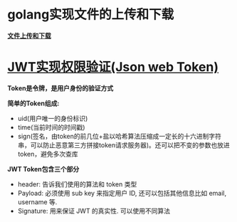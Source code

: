 # golang实现文件的上传和下载

**[文件上传和下载](resources/文件上传和下载.go)**

# [JWT实现权限验证(Json web Token)](https://www.cnblogs.com/kaixinyufeng/p/9651304.html)

**Token是令牌，是用户身份的验证方式**

**简单的Token组成:**
+ uid(用户唯一的身份标识)
+ time(当前时间的时间戳)
+ sign(签名，由token的前几位+盐以哈希算法压缩成一定长的十六进制字符串，可以防止恶意第三方拼接token请求服务器)。还可以把不变的参数也放进token，避免多次查库

**JWT Token包含三个部分**
+ header: 告诉我们使用的算法和 token 类型 
+ Payload: 必须使用 sub key 来指定用户 ID, 还可以包括其他信息比如 email, username 等. 
+ Signature: 用来保证 JWT 的真实性. 可以使用不同算法 

